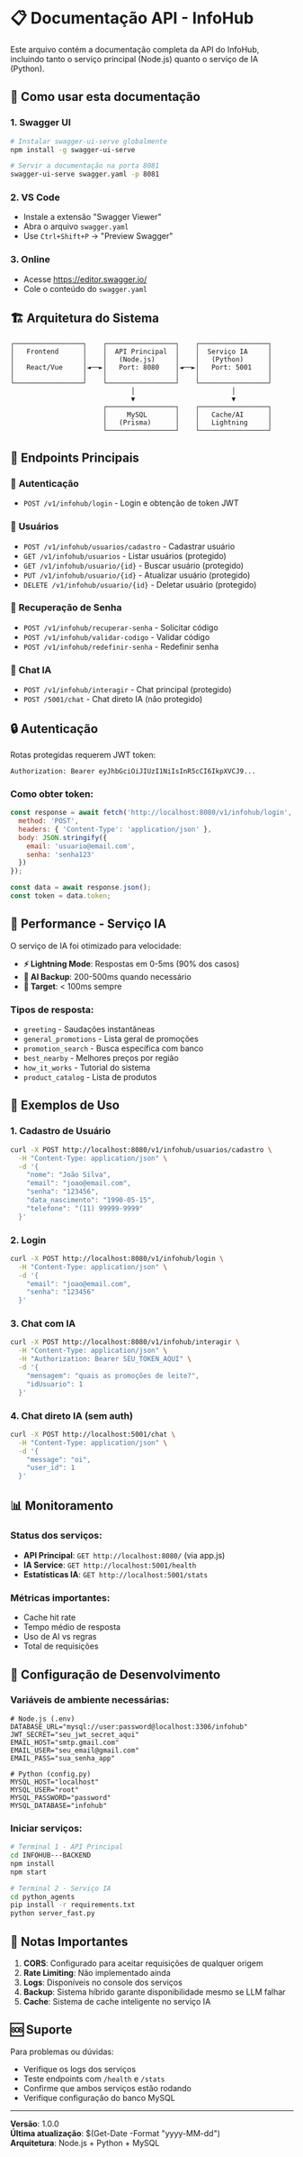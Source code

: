 # 📋 Documentação API - InfoHub

Este arquivo contém a documentação completa da API do InfoHub, incluindo tanto o serviço principal (Node.js) quanto o serviço de IA (Python).

## 🚀 Como usar esta documentação

### 1. **Swagger UI**
```bash
# Instalar swagger-ui-serve globalmente
npm install -g swagger-ui-serve

# Servir a documentação na porta 8081
swagger-ui-serve swagger.yaml -p 8081
```

### 2. **VS Code**
- Instale a extensão "Swagger Viewer"
- Abra o arquivo `swagger.yaml`
- Use `Ctrl+Shift+P` → "Preview Swagger"

### 3. **Online**
- Acesse https://editor.swagger.io/
- Cole o conteúdo do `swagger.yaml`

## 🏗️ Arquitetura do Sistema

```
┌─────────────────┐    ┌─────────────────┐    ┌─────────────────┐
│   Frontend      │    │  API Principal  │    │  Serviço IA     │
│                 │    │   (Node.js)     │    │   (Python)      │
│   React/Vue     │◄──►│   Port: 8080    │◄──►│   Port: 5001    │
│                 │    │                 │    │                 │
└─────────────────┘    └─────────────────┘    └─────────────────┘
                              │                        │
                              ▼                        ▼
                       ┌─────────────────┐    ┌─────────────────┐
                       │     MySQL       │    │   Cache/AI      │
                       │   (Prisma)      │    │   Lightning     │
                       └─────────────────┘    └─────────────────┘
```

## 📡 Endpoints Principais

### 🔐 **Autenticação** 
- `POST /v1/infohub/login` - Login e obtenção de token JWT

### 👥 **Usuários**
- `POST /v1/infohub/usuarios/cadastro` - Cadastrar usuário
- `GET /v1/infohub/usuarios` - Listar usuários (protegido)
- `GET /v1/infohub/usuario/{id}` - Buscar usuário (protegido)
- `PUT /v1/infohub/usuario/{id}` - Atualizar usuário (protegido)
- `DELETE /v1/infohub/usuario/{id}` - Deletar usuário (protegido)

### 🔑 **Recuperação de Senha**
- `POST /v1/infohub/recuperar-senha` - Solicitar código
- `POST /v1/infohub/validar-codigo` - Validar código
- `POST /v1/infohub/redefinir-senha` - Redefinir senha

### 🤖 **Chat IA**
- `POST /v1/infohub/interagir` - Chat principal (protegido)
- `POST /5001/chat` - Chat direto IA (não protegido)

## 🔒 Autenticação

Rotas protegidas requerem JWT token:

```http
Authorization: Bearer eyJhbGciOiJIUzI1NiIsInR5cCI6IkpXVCJ9...
```

### Como obter token:
```javascript
const response = await fetch('http://localhost:8080/v1/infohub/login', {
  method: 'POST',
  headers: { 'Content-Type': 'application/json' },
  body: JSON.stringify({
    email: 'usuario@email.com',
    senha: 'senha123'
  })
});

const data = await response.json();
const token = data.token;
```

## 🚀 Performance - Serviço IA

O serviço de IA foi otimizado para velocidade:

- **⚡ Lightning Mode**: Respostas em 0-5ms (90% dos casos)
- **🧠 AI Backup**: 200-500ms quando necessário
- **🎯 Target**: < 100ms sempre

### Tipos de resposta:
- `greeting` - Saudações instantâneas
- `general_promotions` - Lista geral de promoções
- `promotion_search` - Busca específica com banco
- `best_nearby` - Melhores preços por região
- `how_it_works` - Tutorial do sistema
- `product_catalog` - Lista de produtos

## 🧪 Exemplos de Uso

### 1. **Cadastro de Usuário**
```bash
curl -X POST http://localhost:8080/v1/infohub/usuarios/cadastro \
  -H "Content-Type: application/json" \
  -d '{
    "nome": "João Silva",
    "email": "joao@email.com",
    "senha": "123456",
    "data_nascimento": "1990-05-15",
    "telefone": "(11) 99999-9999"
  }'
```

### 2. **Login**
```bash
curl -X POST http://localhost:8080/v1/infohub/login \
  -H "Content-Type: application/json" \
  -d '{
    "email": "joao@email.com",
    "senha": "123456"
  }'
```

### 3. **Chat com IA**
```bash
curl -X POST http://localhost:8080/v1/infohub/interagir \
  -H "Content-Type: application/json" \
  -H "Authorization: Bearer SEU_TOKEN_AQUI" \
  -d '{
    "mensagem": "quais as promoções de leite?",
    "idUsuario": 1
  }'
```

### 4. **Chat direto IA (sem auth)**
```bash
curl -X POST http://localhost:5001/chat \
  -H "Content-Type: application/json" \
  -d '{
    "message": "oi",
    "user_id": 1
  }'
```

## 📊 Monitoramento

### Status dos serviços:
- **API Principal**: `GET http://localhost:8080/` (via app.js)
- **IA Service**: `GET http://localhost:5001/health`
- **Estatísticas IA**: `GET http://localhost:5001/stats`

### Métricas importantes:
- Cache hit rate
- Tempo médio de resposta
- Uso de AI vs regras
- Total de requisições

## 🔧 Configuração de Desenvolvimento

### Variáveis de ambiente necessárias:
```env
# Node.js (.env)
DATABASE_URL="mysql://user:password@localhost:3306/infohub"
JWT_SECRET="seu_jwt_secret_aqui"
EMAIL_HOST="smtp.gmail.com"
EMAIL_USER="seu_email@gmail.com"
EMAIL_PASS="sua_senha_app"

# Python (config.py)
MYSQL_HOST="localhost"
MYSQL_USER="root"
MYSQL_PASSWORD="password"
MYSQL_DATABASE="infohub"
```

### Iniciar serviços:
```bash
# Terminal 1 - API Principal
cd INFOHUB---BACKEND
npm install
npm start

# Terminal 2 - Serviço IA
cd python_agents
pip install -r requirements.txt
python server_fast.py
```

## 📝 Notas Importantes

1. **CORS**: Configurado para aceitar requisições de qualquer origem
2. **Rate Limiting**: Não implementado ainda
3. **Logs**: Disponíveis no console dos serviços
4. **Backup**: Sistema híbrido garante disponibilidade mesmo se LLM falhar
5. **Cache**: Sistema de cache inteligente no serviço IA

## 🆘 Suporte

Para problemas ou dúvidas:
- Verifique os logs dos serviços
- Teste endpoints com `/health` e `/stats`
- Confirme que ambos serviços estão rodando
- Verifique configuração do banco MySQL

---

**Versão**: 1.0.0  
**Última atualização**: $(Get-Date -Format "yyyy-MM-dd")  
**Arquitetura**: Node.js + Python + MySQL